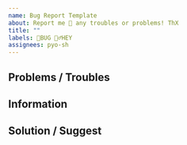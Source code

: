 ```yaml
---
name: Bug Report Template
about: Report me 🙏 any troubles or problems! ThX
title: ""
labels: 🐛BUG 🙋‍♂️HEY
assignees: pyo-sh
---
```


## Problems / Troubles

## Information

<!--
### Version
ex) v1.0.0

### Platform
ex) Linux/Window/Mac

...etc
-->

## Solution / Suggest

<!--
## Images
-->

<!--
## Comments
-->

<!--
## Refs
-->
